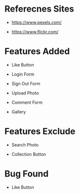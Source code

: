 # Referecnes Sites

- https://www.pexels.com/ 

- https://www.flickr.com/


# Features Added

- Like Button

- Login Form

- Sign Out Form

- Upload Photo

- Comment Form

- Gallery


# Features Exclude

- Search Photo

- Collection Button

# Bug Found

- Like Button

